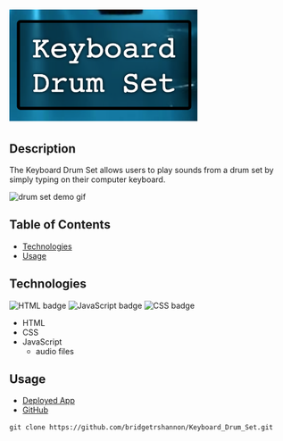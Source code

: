 # <img alt="drum set logo" src="./assets/logo.png" height="200px">

## Description

The Keyboard Drum Set allows users to play sounds from a drum set by simply typing on their computer keyboard.

<img alt="drum set demo gif" float="left" src="./assets/drumsetDemo.gif" height="400px">

## Table of Contents

- [Technologies](#technologies)
- [Usage](#usage)

## Technologies

<img float="left" alt="HTML badge" src="https://img.shields.io/badge/HTML-53%25-orange">
<img float="left" alt="JavaScript badge" src="https://img.shields.io/badge/JavaScript-26%25-yellow">
<img float="left" alt="CSS badge" src="https://img.shields.io/badge/CSS-21%25-blueviolet">

- HTML
- CSS
- JavaScript
  - audio files

## Usage

- [Deployed App](https://bridgetrshannon.github.io/Keyboard_Drum_Set/)
- [GitHub](https://github.com/bridgetrshannon/Keyboard_Drum_Set)

```
git clone https://github.com/bridgetrshannon/Keyboard_Drum_Set.git
```
